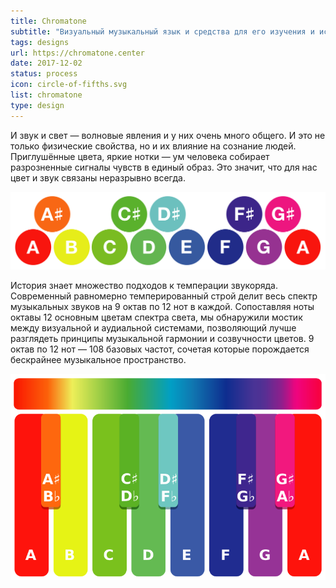 ```yaml
---
title: Chromatone
subtitle: "Визуальный музыкальный язык и средства для его изучения и использования."
tags: designs
url: https://chromatone.center
date: 2017-12-02
status: process
icon: circle-of-fifths.svg
list: chromatone
type: design
---
```


И звук и свет — волновые явления и у них очень много общего. И это не только физические свойства, но и их влияние на сознание людей. Приглушённые цвета, яркие нотки — ум человека собирает разрозненные сигналы чувств в единый образ. Это значит, что для нас цвет и звук связаны неразрывно всегда.

![](./circles.svg)

История знает множество подходов к темперации звукоряда. Современный равномерно темперированный строй делит весь спектр музыкальных звуков на 9 октав по 12 нот в каждой. Сопоставляя ноты октавы 12 основным цветам спектра света, мы обнаружили мостик между визуальной и аудиальной системами, позволяющий лучше разглядеть принципы музыкальной гармонии и созвучности цветов. 9 октав по 12 нот — 108 базовых частот, сочетая которые порождается бескрайнее музыкальное пространство.

![](./a-scale.svg)
